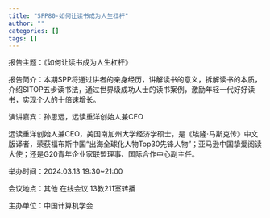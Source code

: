 ```yaml
---
title: "SPP80-如何让读书成为人生杠杆"
author: ""
categories: []
tags: []
---
```


报告主题：《如何让读书成为人生杠杆》

报告简介：本期SPP将通过讲者的亲身经历，讲解读书的意义，拆解读书的本质，介绍SITOP五步读书法，通过世界级成功人士的读书案例，激励年轻一代好好读书，实现个人的十倍速增长。

演讲嘉宾：孙思远，远读重洋创始人兼CEO

远读重洋创始人兼CEO，美国南加州大学经济学硕士，是《埃隆·马斯克传》中文版译者，荣获福布斯中国“出海全球化人物Top30先锋人物”；亚马逊中国挚爱阅读大使；还是G20青年企业家联盟理事、国际合作中心副主任。


举办时间：2024.03.13 19:30~21:00

会议地点：其他 在线会议 13教211室转播

主办单位：中国计算机学会
